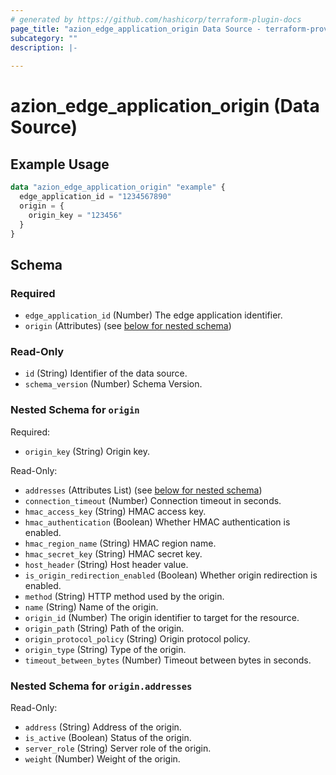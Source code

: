 ```yaml
---
# generated by https://github.com/hashicorp/terraform-plugin-docs
page_title: "azion_edge_application_origin Data Source - terraform-provider-azion"
subcategory: ""
description: |-
  
---
```


# azion_edge_application_origin (Data Source)



## Example Usage

```terraform
data "azion_edge_application_origin" "example" {
  edge_application_id = "1234567890"
  origin = {
    origin_key = "123456"
  }
}
```

<!-- schema generated by tfplugindocs -->
## Schema

### Required

- `edge_application_id` (Number) The edge application identifier.
- `origin` (Attributes) (see [below for nested schema](#nestedatt--origin))

### Read-Only

- `id` (String) Identifier of the data source.
- `schema_version` (Number) Schema Version.

<a id="nestedatt--origin"></a>
### Nested Schema for `origin`

Required:

- `origin_key` (String) Origin key.

Read-Only:

- `addresses` (Attributes List) (see [below for nested schema](#nestedatt--origin--addresses))
- `connection_timeout` (Number) Connection timeout in seconds.
- `hmac_access_key` (String) HMAC access key.
- `hmac_authentication` (Boolean) Whether HMAC authentication is enabled.
- `hmac_region_name` (String) HMAC region name.
- `hmac_secret_key` (String) HMAC secret key.
- `host_header` (String) Host header value.
- `is_origin_redirection_enabled` (Boolean) Whether origin redirection is enabled.
- `method` (String) HTTP method used by the origin.
- `name` (String) Name of the origin.
- `origin_id` (Number) The origin identifier to target for the resource.
- `origin_path` (String) Path of the origin.
- `origin_protocol_policy` (String) Origin protocol policy.
- `origin_type` (String) Type of the origin.
- `timeout_between_bytes` (Number) Timeout between bytes in seconds.

<a id="nestedatt--origin--addresses"></a>
### Nested Schema for `origin.addresses`

Read-Only:

- `address` (String) Address of the origin.
- `is_active` (Boolean) Status of the origin.
- `server_role` (String) Server role of the origin.
- `weight` (Number) Weight of the origin.
